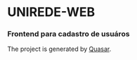 # UNIREDE-WEB

### Frontend para cadastro de usuáros

The project is generated by [Quasar](https://quasar-framework.org).